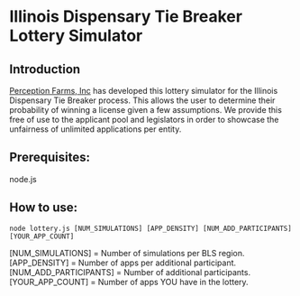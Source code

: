 # Illinois Dispensary Tie Breaker Lottery Simulator

## Introduction
[Perception Farms, Inc](https://www.perceptionfarms.com) has developed this lottery simulator for the Illinois Dispensary Tie Breaker process.  This allows the user to determine their probability of winning a license given a few assumptions.  We provide this free of use to the applicant pool and legislators in order to showcase the unfairness of unlimited applications per entity.

## Prerequisites:
node.js

## How to use:
`node lottery.js [NUM_SIMULATIONS] [APP_DENSITY] [NUM_ADD_PARTICIPANTS] [YOUR_APP_COUNT]`

[NUM_SIMULATIONS] = Number of simulations per BLS region.
[APP_DENSITY] = Number of apps per additional participant.
[NUM_ADD_PARTICIPANTS] = Number of additional participants.
[YOUR_APP_COUNT] = Number of apps YOU have in the lottery.
